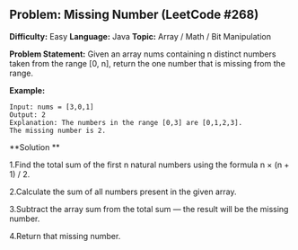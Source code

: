 ## Problem: Missing Number (LeetCode #268)

**Difficulty:** Easy
**Language:** Java
**Topic:** Array / Math / Bit Manipulation

**Problem Statement:**
Given an array nums containing n distinct numbers taken from the range [0, n], return the one number that is missing from the range.

**Example:**
```
Input: nums = [3,0,1]
Output: 2
Explanation: The numbers in the range [0,3] are [0,1,2,3].
The missing number is 2.
```

**Solution **

1.Find the total sum of the first n natural numbers using the formula n × (n + 1) / 2.

2.Calculate the sum of all numbers present in the given array.

3.Subtract the array sum from the total sum — the result will be the missing number.

4.Return that missing number.
